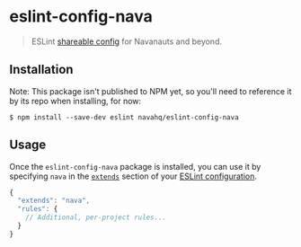 # eslint-config-nava

> ESLint [shareable config](http://eslint.org/docs/developer-guide/shareable-configs.html) for Navanauts and beyond.


## Installation

Note: This package isn't published to NPM yet, so you'll need to reference it by its repo when installing, for now:

```
$ npm install --save-dev eslint navahq/eslint-config-nava
```


## Usage

Once the `eslint-config-nava` package is installed, you can use it by specifying `nava` in the [`extends`](http://eslint.org/docs/user-guide/configuring#extending-configuration-files) section of your [ESLint configuration](http://eslint.org/docs/user-guide/configuring).

```js
{
  "extends": "nava",
  "rules": {
    // Additional, per-project rules...
  }
}
```
